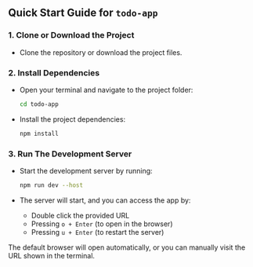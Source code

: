 ## Quick Start Guide for `todo-app`

### 1. Clone or Download the Project
- Clone the repository or download the project files.

### 2. Install Dependencies
- Open your terminal and navigate to the project folder:

    ```bash
    cd todo-app
    ```
- Install the project dependencies:

    ```bash
    npm install
    ```

### 3. Run The Development Server
- Start the development server by running:
    ```bash
    npm run dev --host
    ```

- The server will start, and you can access the app by:
    - Double click the provided URL
    - Pressing `o + Enter` (to open in the browser)
    - Pressing `u + Enter` (to restart the server)

The default browser will open automatically, or you can manually visit the URL shown in the terminal.
